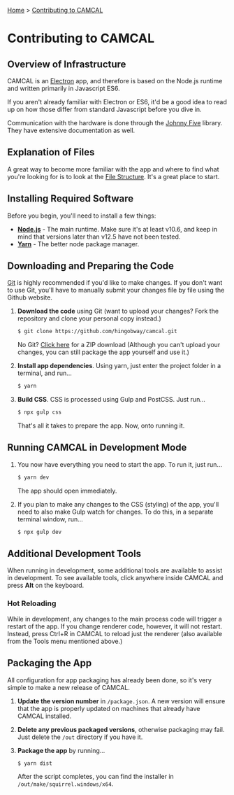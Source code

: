 [Home](./) > [Contributing to CAMCAL](#)

# Contributing to CAMCAL

## Overview of Infrastructure

CAMCAL is an [Electron](https://electronjs.org/) app, and therefore is based on the Node.js runtime and written primarily in Javascript ES6.

If you aren't already familiar with Electron or ES6, it'd be a good idea to read up on how those differ from standard Javascript before you dive in.

Communication with the hardware is done through the [Johnny Five](http://johnny-five.io/) library. They have extensive documentation as well.

## Explanation of Files

A great way to become more familiar with the app and where to find what you're looking for is to look at the [File Structure](tree). It's a great place to start.

## Installing Required Software

Before you begin, you'll need to install a few things:

- **[Node.js](https://nodejs.org/en/download/)** - The main runtime. Make sure it's at least v10.6, and keep in mind that versions later than v12.5 have not been tested.
- **[Yarn](https://yarnpkg.com/en/docs/install)** - The better node package manager.

## Downloading and Preparing the Code

[Git](https://git-scm.org) is highly recommended if you'd like to make changes. If you don't want to use Git, you'll have to manually submit your changes file by file using the Github website.

1. **Download the code** using Git (want to upload your changes? Fork the repository and clone your personal copy instead.)

   ```sh
   $ git clone https://github.com/hingobway/camcal.git
   ```

   No Git? [Click here](https://github.com/hingobway/camcal/archive/master.zip) for a ZIP download (Although you can't upload your changes, you can still package the app yourself and use it.)

1. **Install app dependencies**. Using yarn, just enter the project folder in a terminal, and run...

   ```sh
   $ yarn
   ```

1. **Build CSS**. CSS is processed using Gulp and PostCSS. Just run...

   ```sh
   $ npx gulp css
   ```

   That's all it takes to prepare the app. Now, onto running it.

## Running CAMCAL in Development Mode

1. You now have everything you need to start the app. To run it, just run...

   ```sh
   $ yarn dev
   ```

   The app should open immediately.

1. If you plan to make any changes to the CSS (styling) of the app, you'll need to also make Gulp watch for changes. To do this, in a separate terminal window, run...

   ```sh
   $ npx gulp dev
   ```

## Additional Development Tools

When running in development, some additional tools are available to assist in development. To see available tools, click anywhere inside CAMCAL and press **Alt** on the keyboard.

### Hot Reloading

While in development, any changes to the main process code will trigger a restart of the app. If you change renderer code, however, it will not restart. Instead, press Ctrl+R in CAMCAL to reload just the renderer (also available from the Tools menu mentioned above.)

## Packaging the App

All configuration for app packaging has already been done, so it's very simple to make a new release of CAMCAL.

1. **Update the version number** in `/package.json`. A new version will ensure that the app is properly updated on machines that already have CAMCAL installed.
1. **Delete any previous packaged versions**, otherwise packaging may fail. Just delete the `/out` directory if you have it.
1. **Package the app** by running...

   ```sh
   $ yarn dist
   ```

   After the script completes, you can find the installer in `/out/make/squirrel.windows/x64`.
